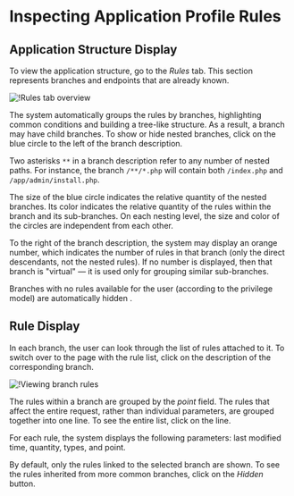 
[img-rules-overview]:       ../../images/user-guides/rules/rules-overview.png
[img-view-rules]:           ../../images/user-guides/rules/view-rules.png

# Inspecting Application Profile Rules

## Application Structure Display

To view the application structure, go to the *Rules* tab. This section represents branches and endpoints that are already known.

![!Rules tab overview][img-rules-overview]

The system automatically groups the rules by branches, highlighting common conditions and building a tree-like structure. As a result, a branch may have child branches. To show or hide nested branches, click on the blue circle to the left of the branch description.

Two asterisks `**` in a branch description refer to any number of nested paths. For instance, the branch `/**/*.php` will contain both `/index.php` and `/app/admin/install.php`.

The size of the blue circle indicates the relative quantity of the nested branches. Its color indicates the relative quantity of the rules within the branch and its sub-branches. On each nesting level, the size and color of the circles are independent from each other.

To the right of the branch description, the system may display an orange number, which indicates the number of rules in that branch (only the direct descendants, not the nested rules). If no number is displayed, then that branch is "virtual"&nbsp;— it is used only for grouping similar sub-branches.

Branches with no rules available for the user (according to the privilege model) are automatically hidden .


## Rule Display

In each branch, the user can look through the list of rules attached to it. To switch over to the page with the rule list, click on the description of the corresponding branch.

![!Viewing branch rules][img-view-rules]

The rules within a branch are grouped by the *point* field. The rules that affect the entire request, rather than individual parameters, are grouped together into one line. To see the entire list, click on the line.

For each rule, the system displays the following parameters: last modified time, quantity, types, and point.

By default, only the rules linked to the selected branch are shown. To see the rules inherited from more common branches, click on the *Hidden* button.

